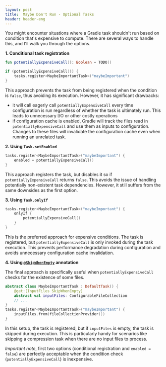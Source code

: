 ```yaml
---
layout: post
title:  Maybe Don't Run - Optional Tasks
header: header-eng
---
```


You might encounter situations where a Gradle task shouldn't run based on condition that's expensive to compute.
There are several ways to handle this, and I'll walk you through the options.

**1. Conditional task registration**

```kotlin
fun potentiallyExpensiveCall(): Boolean = TODO()

if (potentiallyExpensiveCall()) {
    tasks.register<MaybeImportantTask>("maybeImportant")
}
```

This approach prevents the task from being registered when the condition is `false`, thus avoiding its execution.
However, it has significant drawbacks:
- it will call eagerly call `potentiallyExpensiveCall` every time configuration is run regardless of whether the task is ultimately run.
This leads to unnecessary I/O or other costly operations 
- if configuration cache is enabled, Gradle will track the files read in `potentiallyExpensiveCall` and use them
as inputs to configuration. Changes to these files will invalidate the configuration cache even when running an unrelated
task.

**2. Using `Task.setEnabled`**

```kotlin
tasks.register<MaybeImportantTask>("maybeImportant") {
    enabled = potentiallyExpensiveCall()
}
```

This approach registers the task, but disables it so if `potentiallyExpensiveCall` returns `false`. This avoids the issue
of handling potentially non-existent task dependencies. However, it still suffers from the same downsides as the first
option.

**3. Using `Task.onlyIf`**

```kotlin
tasks.register<MaybeImportantTask>("maybeImportant") {
    onlyIf {
        potentiallyExpensiveCall()
    }
}
```

This is the preferred approach for expensive conditions. The task is registered, but `potentiallyExpensiveCall` is
only invoked during the task execution. This prevents performance degradation during configuration
and avoids unnecessary configuration cache invalidation.

**4. Using [`@SkipWhenEmpty`](https://docs.gradle.org/current/javadoc/org/gradle/api/tasks/SkipWhenEmpty.html)
annotation**

The final approach is specifically useful when `potentiallyExpensiveCall` checks for the existence of some files.

```kotlin
abstract class MaybeImportantTask : DefaultTask() {
    @get:[InputFiles SkipWhenEmpty]
    abstract val inputFiles: ConfigurableFileCollection
    // ...
}
tasks.register<MaybeImportantTask>("maybeImportant") {
    inputFiles.from(fileCollectionProvider())
}
```

In this setup, the task is registered, but if `inputFiles` is empty, the task is skipped during execution. This is
particularly handy for scenarios like skipping a compression task when there are no input files to process.

*Important note*, first two options (conditional registration and `enabled = false`) are perfectly acceptable when
the condition check (`potentiallyExpensiveCall`) is inexpensive.